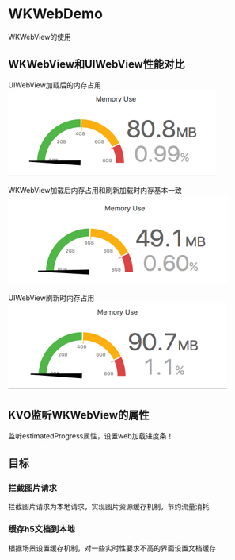 # WKWebDemo
WKWebView的使用

## WKWebView和UIWebView性能对比

UIWebView加载后的内存占用</br>
![img](https://github.com/zhuzhuxingtianxia/WKWebDemo/blob/master/web.png)

WKWebView加载后内存占用和刷新加载时内存基本一致</br>
![img](https://github.com/zhuzhuxingtianxia/WKWebDemo/blob/master/wk.png)

 UIWebView刷新时内存占用</br>
 ![img](https://github.com/zhuzhuxingtianxia/WKWebDemo/blob/master/mjweb.png)

## KVO监听WKWebView的属性
监听estimatedProgress属性，设置web加载进度条！

## 目标
### 拦截图片请求
  拦截图片请求为本地请求，实现图片资源缓存机制，节约流量消耗
  
### 缓存h5文档到本地
根据场景设置缓存机制，对一些实时性要求不高的界面设置文档缓存
